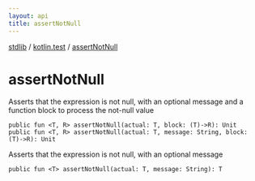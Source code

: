 ```yaml
---
layout: api
title: assertNotNull
---
```

[stdlib](../index.html) / [kotlin.test](index.html) / [assertNotNull](assertNotNull.html)

# assertNotNull
Asserts that the expression is not null, with an optional message and a function block to process the not-null value
```
public fun <T, R> assertNotNull(actual: T, block: (T)->R): Unit
public fun <T, R> assertNotNull(actual: T, message: String, block: (T)->R): Unit
```
Asserts that the expression is not null, with an optional message
```
public fun <T> assertNotNull(actual: T, message: String): T
```
